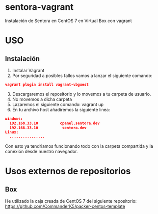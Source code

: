 # sentora-vagrant
Instalación de Sentora en CentOS 7 en Virtual Box con vagrant

USO
=====
Instalación
-----
1. Instalar Vagrant
2. Por seguridad a posibles fallos vamos a lanzar el siguiente comando:
```json
vagrant plugin install vagrant-vbguest
```
3. Descargaremos el repositorio y lo movemos a tu carpeta de usuario.
4. No movemos a dicha carpeta
5. Lazaremos el siguiente comando:
vagrant up
6. En tu archivo host añadiremos la siguiente linea:
```json
windows: 
  192.168.33.10          cpanel.sentora.dev
  192.168.33.10           sentora.dev
Linux:
  ................
```

Con esto ya tendriamos funcionando todo con la carpeta compartida y la conexión desde nuestro navegador.

Usos externos de repositorios
=====
Box
-----
He utilizado la caja creada de CentOS 7 del siguiente repositorio:
https://github.com/CommanderK5/packer-centos-template
